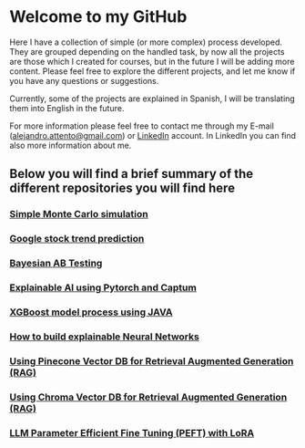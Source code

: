 # Welcome to my GitHub

Here I have a collection of simple (or more complex) process developed.
They are grouped depending on the handled task, by now all the projects are those which I created for courses, but in the future I will be adding more content.
Please feel free to explore the different projects, and let me know if you have any questions or suggestions.

Currently, some of the projects are explained in Spanish, I will be translating them into English in the future.

For more information please feel free to contact me through my E-mail (alejandro.attento@gmail.com) or [LinkedIn](https://www.linkedin.com/in/alejandro-daniel-attento/) account.
In LinkedIn you can find also more information about me.

## Below you will find a brief summary of the different repositories you will find here

### [Simple Monte Carlo simulation](https://github.com/AlejandroAttento/Simple-Monte-Carlo-simulation)

### [Google stock trend prediction](https://github.com/AlejandroAttento/Google-stock-trend-prediction)

### [Bayesian AB Testing](https://github.com/AlejandroAttento/Bayesian-AB-Testing)

### [Explainable AI using Pytorch and Captum](https://github.com/AlejandroAttento/Pytorch-Captum)

### [XGBoost model process using JAVA](https://github.com/AlejandroAttento/xgboost_java_model/tree/master)

### [How to build explainable Neural Networks](https://github.com/AlejandroAttento/Pytorch_Captum)

### [Using Pinecone Vector DB for Retrieval Augmented Generation (RAG)](https://github.com/AlejandroAttento/Using-Pinecone-for-Retrieval-Augmented-Generation)

### [Using Chroma Vector DB for Retrieval Augmented Generation (RAG)](https://github.com/AlejandroAttento/Using-Chroma-for-Retrieval-Augmented-Generation)

### [LLM Parameter Efficient Fine Tuning (PEFT) with LoRA](https://github.com/AlejandroAttento/LLM-Parameter-Efficient-Fine-Tuning-with-LoRA)
